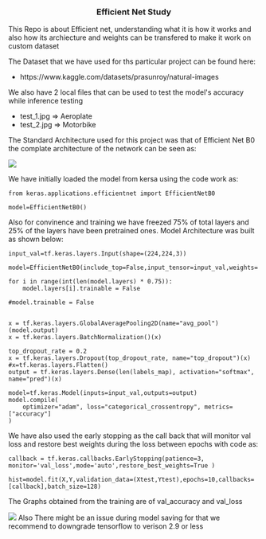 <h3 align='center'> Efficient Net Study </h3>

<div align='left'> 
    <p> This Repo is about Efficient net, understanding what it is how it works and also how its archiecture and weights can be transfered to make it work on custom dataset
    </p>
    <p> The Dataset that we have used for ths particular project can be found here: </p>
        <ul>
            <li>https://www.kaggle.com/datasets/prasunroy/natural-images </li>
        </ul>
    </p>
    <p> We also have 2 local files that can be used to test the model's accuracy while inference testing </p>
    <ul>
        <li> test_1.jpg => Aeroplate </li>
        <li> test_2.jpg => Motorbike </li>
    </ul>
    <p> The Standard Architecture used for this project was that of Efficient Net B0 the complate architecture of the network can be seen as: </p>
    <img src='https://user-images.githubusercontent.com/80937266/222384110-0097b66e-ab94-4443-a90a-e68146a5f3af.png'>
</div>

<div>
    <p> We have initially loaded the model from kersa using the code work as: </p>
    
    from keras.applications.efficientnet import EfficientNetB0

    model=EfficientNetB0()
    
</div>

<div>      
    <p> Also for convinence and training we have freezed 75% of total layers and 25% of the layers have been pretrained ones.
    Model Architecture was built as shown below: </p>
    
         
    input_val=tf.keras.layers.Input(shape=(224,224,3))

    model=EfficientNetB0(include_top=False,input_tensor=input_val,weights='imagenet')

    for i in range(int(len(model.layers) * 0.75)):
        model.layers[i].trainable = False

    #model.trainable = False


    x = tf.keras.layers.GlobalAveragePooling2D(name="avg_pool")(model.output)
    x = tf.keras.layers.BatchNormalization()(x)

    top_dropout_rate = 0.2
    x = tf.keras.layers.Dropout(top_dropout_rate, name="top_dropout")(x)
    #x=tf.keras.layers.Flatten()
    output = tf.keras.layers.Dense(len(labels_map), activation="softmax", name="pred")(x)

    model=tf.keras.Model(inputs=input_val,outputs=output)
    model.compile(
        optimizer="adam", loss="categorical_crossentropy", metrics=["accuracy"]
    )
    
</div>

<div>
    <p> We have also used the early stopping as the call back that will monitor val loss and restore best weights during the loss between epochs with code as: </p>

    callback = tf.keras.callbacks.EarlyStopping(patience=3, monitor='val_loss',mode='auto',restore_best_weights=True )

    hist=model.fit(X,Y,validation_data=(Xtest,Ytest),epochs=10,callbacks=[callback],batch_size=128)
</div>

<div>
    <p> The Graphs obtained from the training are of val_accuracy  and val_loss</p>
    <img src=https://user-images.githubusercontent.com/80937266/222404665-0ae31184-39c6-41d7-91d5-eb0501c2b4e8.png>
    Also There might be an issue during model saving for that we recommend to downgrade tensorflow to verison 2.9 or less
</div>

